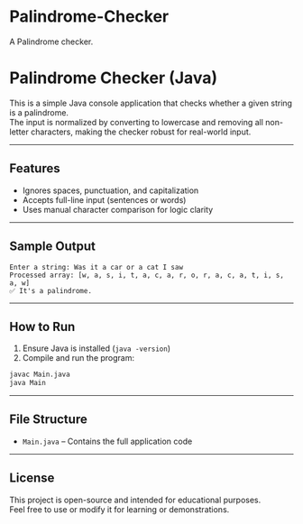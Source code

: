 # Palindrome-Checker
A Palindrome checker.


# Palindrome Checker (Java)

This is a simple Java console application that checks whether a given string is a palindrome.  
The input is normalized by converting to lowercase and removing all non-letter characters, making the checker robust for real-world input.

---

## Features
- Ignores spaces, punctuation, and capitalization  
- Accepts full-line input (sentences or words)  
- Uses manual character comparison for logic clarity

---

## Sample Output
```
Enter a string: Was it a car or a cat I saw  
Processed array: [w, a, s, i, t, a, c, a, r, o, r, a, c, a, t, i, s, a, w]  
✅ It's a palindrome.
```

---

## How to Run
1. Ensure Java is installed (`java -version`)  
2. Compile and run the program:

```bash
javac Main.java
java Main
```

---

## File Structure
- `Main.java` – Contains the full application code

---

## License
This project is open-source and intended for educational purposes.  
Feel free to use or modify it for learning or demonstrations.
